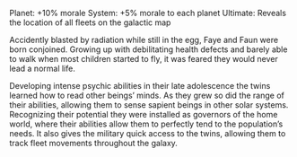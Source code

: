 Planet: +10% morale
System: +5% morale to each planet
Ultimate: Reveals the location of all fleets on the galactic map

Accidently blasted by radiation while still in the egg, Faye and Faun were born conjoined.  Growing up with debilitating health defects and barely able to walk when most children started to fly, it was feared they would never lead a normal life.

Developing intense psychic abilities in their late adolescence the twins learned how to read other beings’ minds.  As they grew so did the range of their abilities, allowing them to sense sapient beings in other solar systems.  Recognizing their potential they were installed as governors of the home world, where their abilities allow them to perfectly tend to the population’s needs.  It also gives the military quick access to the twins, allowing them to track fleet movements throughout the galaxy.